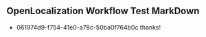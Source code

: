 ## OpenLocalization Workflow Test MarkDown
* 061974d9-f754-41e0-a78c-50ba0f764b0c 
thanks!<!--HONumber=Mar16_HO2-->
